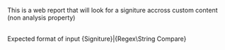 This is a web report that will look for a signiture accross custom content (non analysis property)

<br>Expected format of input {Signiture}|{Regex\String Compare}
